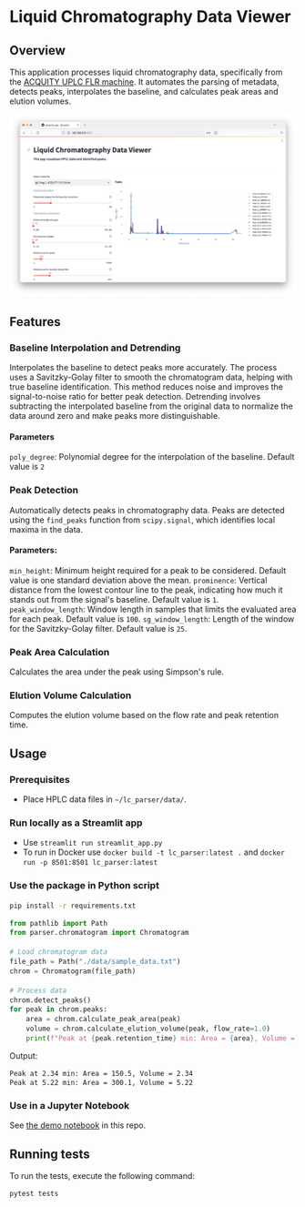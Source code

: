 # Liquid Chromatography Data Viewer

## Overview
This application processes liquid chromatography data, specifically from the [ACQUITY UPLC FLR machine](https://www.waters.com/webassets/cms/support/docs/71500142403rb.pdf). It automates the parsing of metadata, detects peaks, interpolates the baseline, and calculates peak areas and elution volumes.

![Screenshot](screenshot.png)

## Features
### Baseline Interpolation and Detrending
Interpolates the baseline to detect peaks more accurately. The process uses a Savitzky-Golay filter to smooth the chromatogram data, helping with true baseline identification. This method reduces noise and improves the signal-to-noise ratio for better peak detection. Detrending involves subtracting the interpolated baseline from the original data to normalize the data around zero and make peaks more distinguishable.
#### Parameters
`poly_degree`: Polynomial degree for the interpolation of the baseline. Default value is `2`

### Peak Detection
Automatically detects peaks in chromatography data. Peaks are detected using the `find_peaks` function from `scipy.signal`, which identifies local maxima in the data.
#### Parameters:
`min_height`: Minimum height required for a peak to be considered. Default value is one standard deviation above the mean.
`prominence`: Vertical distance from the lowest contour line to the peak, indicating how much it stands out from the signal's baseline. Default value is `1`.
`peak_window_length`: Window length in samples that limits the evaluated area for each peak. Default value is `100`.
`sg_window_length`: Length of the window for the Savitzky-Golay filter. Default value is `25`.

### Peak Area Calculation
Calculates the area under the peak using Simpson's rule.

### Elution Volume Calculation
Computes the elution volume based on the flow rate and peak retention time.

## Usage 

### Prerequisites
- Place HPLC data files in `~/lc_parser/data/`.

### Run locally as a Streamlit app
- Use `streamlit run streamlit_app.py`
- To run in Docker use `docker build -t lc_parser:latest .` and `docker run -p 8501:8501 lc_parser:latest`

### Use the package in Python script

```bash
pip install -r requirements.txt
```

```python
from pathlib import Path
from parser.chromatogram import Chromatogram

# Load chromatogram data
file_path = Path("./data/sample_data.txt")
chrom = Chromatogram(file_path)

# Process data
chrom.detect_peaks()
for peak in chrom.peaks:
    area = chrom.calculate_peak_area(peak)
    volume = chrom.calculate_elution_volume(peak, flow_rate=1.0)
    print(f"Peak at {peak.retention_time} min: Area = {area}, Volume = {volume}")

```
Output:
```
Peak at 2.34 min: Area = 150.5, Volume = 2.34
Peak at 5.22 min: Area = 300.1, Volume = 5.22
```

### Use in a Jupyter Notebook
See [the demo notebook](https://github.com/maxim-k/lc_parser/blob/main/demo.ipynb) in this repo.


## Running tests
To run the tests, execute the following command:
```bash
pytest tests
```